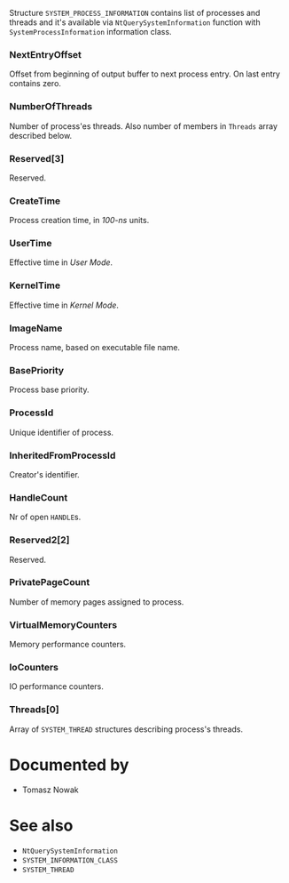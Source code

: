 Structure `SYSTEM_PROCESS_INFORMATION` contains list of processes and threads and it's available via `NtQuerySystemInformation` function with `SystemProcessInformation` information class.

### NextEntryOffset

Offset from beginning of output buffer to next process entry. On last entry contains zero.

### NumberOfThreads

Number of process'es threads. Also number of members in `Threads` array described below.

### Reserved[3]

Reserved.

### CreateTime

Process creation time, in *100-ns* units.

### UserTime

Effective time in *User Mode*.

### KernelTime

Effective time in *Kernel Mode*.

### ImageName

Process name, based on executable file name.

### BasePriority

Process base priority.

### ProcessId

Unique identifier of process.

### InheritedFromProcessId

Creator's identifier.

### HandleCount

Nr of open `HANDLE`s.

### Reserved2[2]

Reserved.

### PrivatePageCount

Number of memory pages assigned to process.

### VirtualMemoryCounters

Memory performance counters.

### IoCounters

IO performance counters.

### Threads[0]

Array of `SYSTEM_THREAD` structures describing process's threads.

# Documented by

* Tomasz Nowak

# See also

* `NtQuerySystemInformation`
* `SYSTEM_INFORMATION_CLASS`
* `SYSTEM_THREAD`
